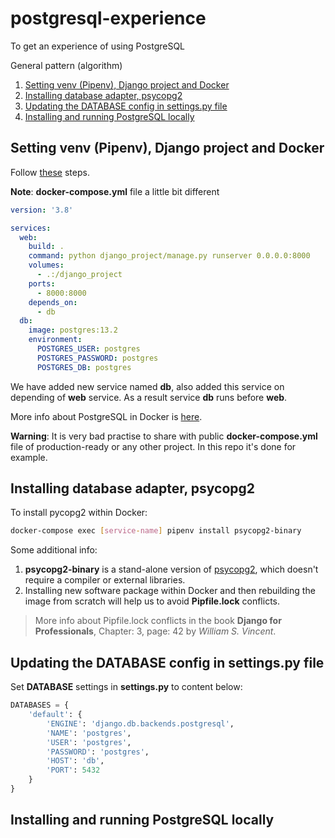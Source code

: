 # postgresql-experience
To get an experience of using PostgreSQL

General pattern (algorithm)
1. [Setting venv (Pipenv), Django project and Docker](#setting-venv-(pipenv)-django-project-and-docker)
2. [Installing database adapter, psycopg2](#installing-database-adapter-psycopg2)
3. [Updating the DATABASE config in settings.py file](#updating-the-database-config-in-settingspy-file)
4. [Installing and running PostgreSQL locally](#installing-and-running-postgresql-locally)

## Setting venv (Pipenv), Django project and Docker
Follow [these](https://github.com/bekzodbuyukov/docker-experience) steps.

**Note**: **docker-compose.yml** file a little bit different

```yaml
version: '3.8'

services:
  web:
    build: .
    command: python django_project/manage.py runserver 0.0.0.0:8000
    volumes:
      - .:/django_project
    ports: 
      - 8000:8000
    depends_on:
      - db
  db:
    image: postgres:13.2
    environment:
      POSTGRES_USER: postgres
      POSTGRES_PASSWORD: postgres
      POSTGRES_DB: postgres
```

We have added new service named **db**, also added this service on depending of **web** service. As a result service **db** runs before **web**.

More info about PostgreSQL in Docker is [here](https://hub.docker.com/_/postgres).

**Warning**: It is very bad practise to share with public **docker-compose.yml** file of production-ready or any other project. In this repo it's done for example.

## Installing database adapter, psycopg2
To install pycopg2 within Docker:

```bash
docker-compose exec [service-name] pipenv install psycopg2-binary 
```
Some additional info:
1. **psycopg2-binary** is a stand-alone version of [psycopg2](https://pypi.org/project/psycopg2/), which doesn't require a compiler or external libraries.
2. Installing new software package within Docker and then rebuilding the image from scratch will help us to avoid **Pipfile.lock** conflicts.

> More info about Pipfile.lock conflicts in the book **Django for Professionals**, Chapter: 3, page: 42 by _William S. Vincent_.

## Updating the DATABASE config in settings.py file
Set **DATABASE** settings in **settings.py** to content below:

```python
DATABASES = {
    'default': {
        'ENGINE': 'django.db.backends.postgresql',
        'NAME': 'postgres',
        'USER': 'postgres',
        'PASSWORD': 'postgres',
        'HOST': 'db',
        'PORT': 5432
    }
}
```

## Installing and running PostgreSQL locally
